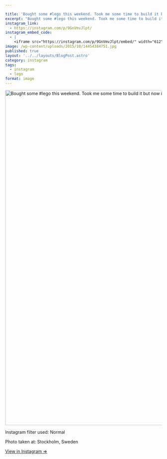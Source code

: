 ```yaml
---

title: 'Bought some #lego this weekend. Took me some time to build it but now it&#8217;s done! Really proud of the result.'
excerpt: "Bought some #lego this weekend. Took me some time to build it but now it's done! Really proud of the result."
instagram_link:
  - https://instagram.com/p/9GnVmvJlpt/
instagram_embed_code:
  - |
    <iframe src="https://instagram.com/p/9GnVmvJlpt/embed/" width="612" height="710" frameborder="0" scrolling="no" allowtransparency="true" class="insta-image-embed"></iframe>
image: /wp-content/uploads/2015/10/14454384751.jpg
published: true
layout: '../../layouts/BlogPost.astro'
category: instagram
tags:
  - instagram
  - lego
format: image
---
```

<p><a href="https://instagram.com/p/9GnVmvJlpt/" target="_blank"><img width="1080" height="1080" src="https://stenehall.se/wp-content/uploads/2015/10/14454384751.jpg" class="insta-image" alt="Bought some #lego this weekend. Took me some time to build it but now it&#039;s done! Really proud of the result." /></a></p>
<p>Instagram filter used: Normal</p>
<p>Photo taken at: Stockholm, Sweden</p>
<p><a href="https://instagram.com/p/9GnVmvJlpt/" target="_blank">View in Instagram &rArr;</a></p>